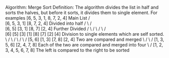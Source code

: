 Algorithm: Merge Sort
Definition:
    The algorithm divides the list in half and sorts the halves, but before it sorts, it divides them to single element.
    For examples
                             [6, 5, 3, 1, 8, 7, 2, 4]                   Main List
                           /                          \
                  [6, 5, 3, 1]                    [8, 7, 2, 4]          Divided into half
                 /           \                   /           \
           [6, 5]           [3, 1]         [8, 7]           [2, 4]      Further Divided
          /     \           /     \       /     \           /     \
        [6]    [5]        [3]    [1]    [8]    [7]        [2]    [4]    Division to single elements which are self sorted.
          \     /           \     /       \     /           \     /
          [5, 6]           [1, 3]         [7, 8]           [2, 4]       Two are compared and merged
              \             /                 \             /
                [1, 3, 5, 6]                    [2, 4, 7, 8]            Each of the two are compared and merged into four 
                          \                      /
                         [1, 2, 3, 4, 5, 6, 7, 8]                       The left is compared to the right to be sorted